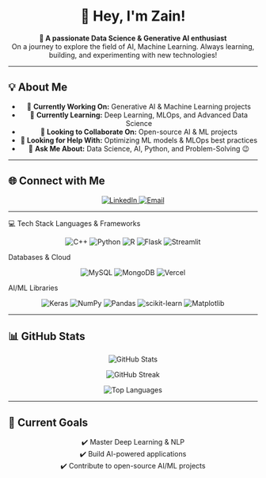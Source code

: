 <h1 align="center">👋 Hey, I'm Zain!</h1>

<p align="center">
  <strong>🚀 A passionate Data Science & Generative AI enthusiast</strong><br>
  On a journey to explore the field of AI, Machine Learning. Always learning, building, and experimenting with new technologies!
</p>

---

## 💡 About Me

<div align="center">
  
- 🔭 **Currently Working On:** Generative AI & Machine Learning projects
- 🌱 **Currently Learning:** Deep Learning, MLOps, and Advanced Data Science
- 👯 **Looking to Collaborate On:** Open-source AI & ML projects
- 🤝 **Looking for Help With:** Optimizing ML models & MLOps best practices
- 💬 **Ask Me About:** Data Science, AI, Python, and Problem-Solving 😉

</div>

---

## 🌐 Connect with Me

<p align="center">
  <a href="https://linkedin.com/in/itsmezain">
    <img src="https://img.shields.io/badge/LinkedIn-%230077B5.svg?logo=linkedin&logoColor=white" alt="LinkedIn"/>
  </a>
  <a href="mailto:zainaliald8282@gmail.com">
    <img src="https://img.shields.io/badge/Email-D14836?logo=gmail&logoColor=white" alt="Email"/>
  </a>
</p>

---

💻 Tech Stack
Languages & Frameworks
<p align="center">
  <img src="https://img.shields.io/badge/C++-%2300599C.svg?style=for-the-badge&logo=c%2B%2B&logoColor=white" alt="C++"/>
  <img src="https://img.shields.io/badge/Python-3776AB?style=for-the-badge&logo=python&logoColor=white" alt="Python"/>
  <img src="https://img.shields.io/badge/R-276DC3?style=for-the-badge&logo=r&logoColor=white" alt="R"/>
  <img src="https://img.shields.io/badge/Flask-000000?style=for-the-badge&logo=flask&logoColor=white" alt="Flask"/>
  <img src="https://img.shields.io/badge/Streamlit-FF4B4B?style=for-the-badge&logo=streamlit&logoColor=white" alt="Streamlit"/>
</p>
Databases & Cloud
<p align="center">
  <img src="https://img.shields.io/badge/MySQL-4479A1?style=for-the-badge&logo=mysql&logoColor=white" alt="MySQL"/>
  <img src="https://img.shields.io/badge/MongoDB-47A248?style=for-the-badge&logo=mongodb&logoColor=white" alt="MongoDB"/>
  <img src="https://img.shields.io/badge/Vercel-000000?style=for-the-badge&logo=vercel&logoColor=white" alt="Vercel"/>
</p>
AI/ML Libraries
<p align="center">
  <img src="https://img.shields.io/badge/Keras-D00000?style=for-the-badge&logo=keras&logoColor=white" alt="Keras"/>
  <img src="https://img.shields.io/badge/NumPy-013243?style=for-the-badge&logo=numpy&logoColor=white" alt="NumPy"/>
  <img src="https://img.shields.io/badge/Pandas-150458?style=for-the-badge&logo=pandas&logoColor=white" alt="Pandas"/>
  <img src="https://img.shields.io/badge/Scikit--learn-F7931E?style=for-the-badge&logo=scikit-learn&logoColor=white" alt="scikit-learn"/>
  <img src="https://img.shields.io/badge/Matplotlib-3776AB?style=for-the-badge&logo=python&logoColor=white" alt="Matplotlib"/>
</p>

---

## 📊 GitHub Stats

<p align="center">
  <img src="https://github-readme-stats.vercel.app/api?username=itsmezain&theme=radical&hide_border=false&include_all_commits=true&count_private=true" alt="GitHub Stats"/>
</p>

<p align="center">
  <img src="https://github-readme-streak-stats.herokuapp.com/?user=itsmezain&theme=radical&hide_border=false" alt="GitHub Streak"/>
</p>

<p align="center">
  <img src="https://github-readme-stats.vercel.app/api/top-langs/?username=itsmezain&theme=radical&hide_border=false&include_all_commits=true&count_private=true&layout=compact" alt="Top Languages"/>
</p>

---

## 🎯 Current Goals

<div align="center">

✔️ Master Deep Learning & NLP<br>
✔️ Build AI-powered applications<br>
✔️ Contribute to open-source AI/ML projects

</div>
